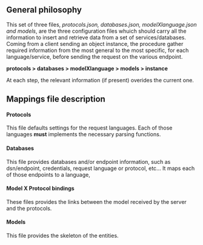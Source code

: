 
## General philosophy

This set of three files, _protocols.json, databases.json, modelXlanguage.json and models_, are the three configuration files whuich should carry all the information to insert and retrieve data from a set of services/databases.
Coming from a client sending an object instance, the procedure gather required information from the most general to the most specific, for each language/service, before sending the request on the various endpoint.

**protocols > databases > modelXlanguage > models > instance**

At each step, the relevant information (if present) overides the current one.


## Mappings file description

#### Protocols

This file defaults settings for the request languages. Each of those languages **must** implements the necessary parsing functions.

#### Databases

This file provides databases and/or endpoint information, such as dsn/endpoint, credentials, request language or protocol, etc...
It maps each of those endpoints to a language,


#### Model X Protocol bindings

These files provides the links between the model received by the server and the protocols.

#### Models 

This file provides the skeleton of the entities.